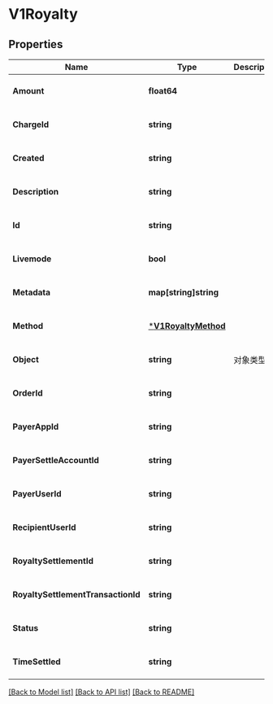 # V1Royalty

## Properties
Name | Type | Description | Notes
------------ | ------------- | ------------- | -------------
**Amount** | **float64** |  | [optional] [default to null]
**ChargeId** | **string** |  | [optional] [default to null]
**Created** | **string** |  | [optional] [default to null]
**Description** | **string** |  | [optional] [default to null]
**Id** | **string** |  | [optional] [default to null]
**Livemode** | **bool** |  | [optional] [default to null]
**Metadata** | **map[string]string** |  | [optional] [default to null]
**Method** | [***V1RoyaltyMethod**](v1RoyaltyMethod.md) |  | [optional] [default to null]
**Object** | **string** | 对象类型 | [optional] [default to null]
**OrderId** | **string** |  | [optional] [default to null]
**PayerAppId** | **string** |  | [optional] [default to null]
**PayerSettleAccountId** | **string** |  | [optional] [default to null]
**PayerUserId** | **string** |  | [optional] [default to null]
**RecipientUserId** | **string** |  | [optional] [default to null]
**RoyaltySettlementId** | **string** |  | [optional] [default to null]
**RoyaltySettlementTransactionId** | **string** |  | [optional] [default to null]
**Status** | **string** |  | [optional] [default to null]
**TimeSettled** | **string** |  | [optional] [default to null]

[[Back to Model list]](../README.md#documentation-for-models) [[Back to API list]](../README.md#documentation-for-api-endpoints) [[Back to README]](../README.md)


